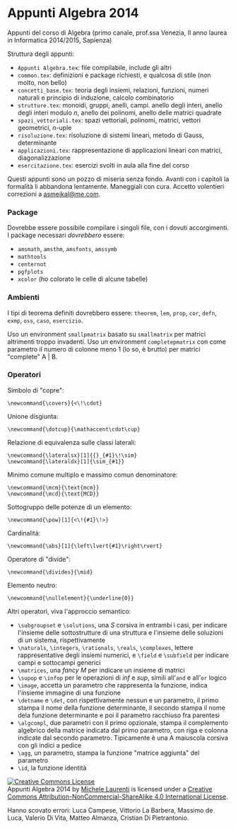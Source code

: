 Appunti Algebra 2014
=====

Appunti del corso di Algebra (primo canale, prof.ssa Venezia, II anno laurea in Informatica 2014/2015, Sapienza)

Struttura degli appunti:

- `Appunti Algebra.tex`: file compilabile, include gli altri
- `common.tex`: definizioni e package richiesti, e qualcosa di stile (non molto, non bello)
- `concetti_base.tex`: teoria degli insiemi, relazioni, funzioni, numeri naturali e principio di induzione, calcolo combinatorio
- `strutture.tex`: monoidi, gruppi, anelli, campi. anello degli interi, anello degli interi modulo _n_, anello dei polinomi, anello delle matrici quadrate
- `spazi_vettoriali.tex`: spazi vettoriali, polinomi, matrici, vettori geometrici, _n_-uple
- `risoluzione.tex`: risoluzione di sistemi lineari, metodo di Gauss, determinante
- `applicazioni.tex`: rappresentazione di applicazioni lineari con matrici, diagonalizzazione
- `esercitazione.tex`: esercizi svolti in aula alla fine del corso

Questi appunti sono un pozzo di miseria senza fondo. Avanti con i capitoli la formalit&agrave; li abbandona lentamente. Maneggiali con cura. Accetto volentieri correzioni a <asmeikal@me.com>.

### Package

Dovrebbe essere possibile compilare i singoli file, con i dovuti accorgimenti. I package necessari _dovrebbero_ essere:

- `amsmath`, `amsthm`, `amsfonts`, `amssymb`
- `mathtools`
- `centernot`
- `pgfplots`
- `xcolor` (ho colorato le celle di alcune tabelle)

### Ambienti

I tipi di teorema definiti dovrebbero essere: `theorem`, `lem`, `prop`, `cor`, `defn`, `exmp`, `oss`, `caso`, `esercizio`.

Uso un environment `smallpmatrix` basato su `smallmatrix` per matrici altrimenti troppo invadenti. Uso un environment `completepmatrix` con come parametro il numero di colonne meno 1 (lo so, &egrave; brutto) per matrici "complete" A | B.

### Operatori

Simbolo di "copre":

    \newcommand{\covers}{<\!\cdot}

Unione disgiunta:

    \newcommand{\dotcup}{\mathaccent\cdot\cup}

Relazione di equivalenza sulle classi laterali:

    \newcommand{\lateralsx}[1]{{}_{#1}\!\sim}
    \newcommand{\lateraldx}[1]{\sim_{#1}}

Minimo comune multiplo e massimo comun denominatore:

    \newcommand{\mcm}{\text{mcm}}
    \newcommand{\mcd}{\text{MCD}}

Sottogruppo delle potenze di un elemento:

    \newcommand{\pow}[1]{<\!{#1}\!>}

Cardinalità:

    \newcommand{\abs}[1]{\left\lvert{#1}\right\rvert}

Operatore di "divide":

    \newcommand{\divides}{\mid}

Elemento neutro:

    \newcommand{\nullelement}{\underline{0}}

Altri operatori, viva l'approccio semantico:

- `\subgroupset` e `\solutions`, una _S_ corsiva in entrambi i casi, per indicare l'insieme delle sottostrutture di una struttura e l'insieme delle soluzioni di un sistema, rispettivamente
- `\naturals`, `\integers`, `\rationals`, `\reals`, `\complexes`, lettere rappresentative degli insiemi numerici, e `\field` e `\subfield` per indicare campi e sottocampi generici
- `\matrices`, una _fancy M_ per indicare un insieme di matrici
- `\supop` e `\infop` per le operazioni di _inf_ e _sup_, simili all'`and` e all'`or` logico
- `\image`, accetta un parametro che rappresenta la funzione, indica l'insieme immagine di una funzione
- `\detname` e `\det`, con rispettivamente nessun e un parametro, il primo stampa il nome della funzione determinante, il secondo stampa il nome dela funzione determinante e poi il parametro racchiuso fra parentesi
- `\algcompl`, due parametri con il primo opzionale, stampa il complemento algebrico della matrice indicata dal primo parametro, con riga e colonna indicate dal secondo parametro. Tipicamente &egrave; una A maiuscola corsiva con gli indici a pedice
- `\agg`, un parametro, stampa la funzione "matrice aggiunta" del parametro
- `\id`, la funzione identit&agrave;

<a rel="license" href="http://creativecommons.org/licenses/by-nc-sa/4.0/"><img alt="Creative Commons License" style="border-width:0" src="https://i.creativecommons.org/l/by-nc-sa/4.0/88x31.png" /></a><br /><span xmlns:dct="http://purl.org/dc/terms/" href="http://purl.org/dc/dcmitype/Text" property="dct:title" rel="dct:type">Appunti Algebra 2014</span> by <a xmlns:cc="http://creativecommons.org/ns#" href="http://asmeikal.me" property="cc:attributionName" rel="cc:attributionURL">Michele Laurenti</a> is licensed under a <a rel="license" href="http://creativecommons.org/licenses/by-nc-sa/4.0/">Creative Commons Attribution-NonCommercial-ShareAlike 4.0 International License</a>.

Hanno scovato errori: Luca Campese, Vittorio La Barbera, Massimo de Luca, Valerio Di Vita, Matteo Almanza, Cristian Di Pietrantonio.
